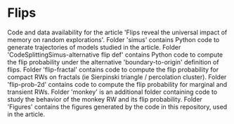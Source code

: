 # Flips
Code and data availability for the article 'Flips reveal the universal impact of memory on random explorations'.
Folder 'simus' contains Python code to generate trajectories of models studied in the article.
Folder 'CodeSplittingSimus-alternative flip def' contains Python code to compute the flip probability under the alternative 'boundary-to-origin' definition of flips.
Folder 'flip-fractal' contains code to compute the flip probability for compact RWs on fractals (ie Sierpinski triangle / percolation cluster).
Folder 'flip-prob-2d' contains code to compute the flip probability for marginal and transient RWs.
Folder 'monkey' is an additional folder containing code to study the behavior of the monkey RW and its flip probability.
Folder 'Figures' contains the figures generated by the code in this repository, used in the article.
